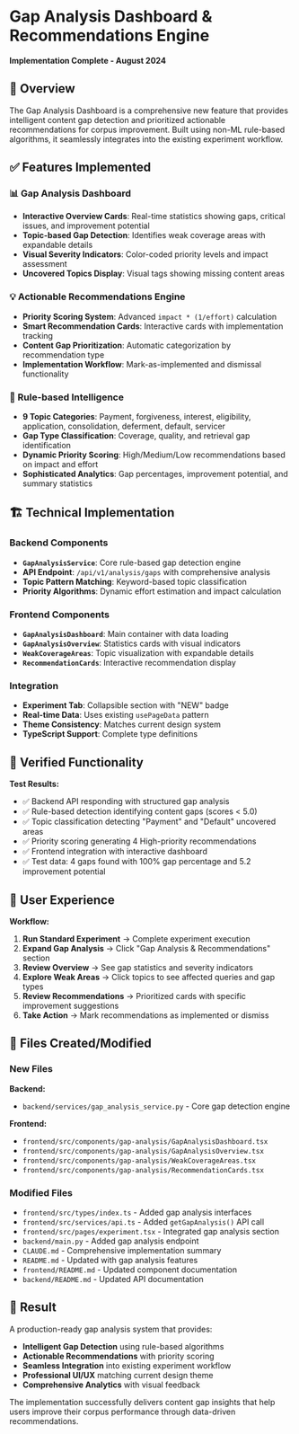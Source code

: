 # Gap Analysis Dashboard & Recommendations Engine

**Implementation Complete - August 2024**

## 🎯 Overview

The Gap Analysis Dashboard is a comprehensive new feature that provides intelligent content gap detection and prioritized actionable recommendations for corpus improvement. Built using non-ML rule-based algorithms, it seamlessly integrates into the existing experiment workflow.

## ✅ Features Implemented

### 📊 Gap Analysis Dashboard
- **Interactive Overview Cards**: Real-time statistics showing gaps, critical issues, and improvement potential
- **Topic-based Gap Detection**: Identifies weak coverage areas with expandable details
- **Visual Severity Indicators**: Color-coded priority levels and impact assessment
- **Uncovered Topics Display**: Visual tags showing missing content areas

### 💡 Actionable Recommendations Engine  
- **Priority Scoring System**: Advanced `impact * (1/effort)` calculation
- **Smart Recommendation Cards**: Interactive cards with implementation tracking
- **Content Gap Prioritization**: Automatic categorization by recommendation type
- **Implementation Workflow**: Mark-as-implemented and dismissal functionality

### 🧠 Rule-based Intelligence
- **9 Topic Categories**: Payment, forgiveness, interest, eligibility, application, consolidation, deferment, default, servicer
- **Gap Type Classification**: Coverage, quality, and retrieval gap identification  
- **Dynamic Priority Scoring**: High/Medium/Low recommendations based on impact and effort
- **Sophisticated Analytics**: Gap percentages, improvement potential, and summary statistics

## 🏗️ Technical Implementation

### Backend Components
- **`GapAnalysisService`**: Core rule-based gap detection engine
- **API Endpoint**: `/api/v1/analysis/gaps` with comprehensive analysis
- **Topic Pattern Matching**: Keyword-based topic classification
- **Priority Algorithms**: Dynamic effort estimation and impact calculation

### Frontend Components
- **`GapAnalysisDashboard`**: Main container with data loading
- **`GapAnalysisOverview`**: Statistics cards with visual indicators
- **`WeakCoverageAreas`**: Topic visualization with expandable details
- **`RecommendationCards`**: Interactive recommendation display

### Integration
- **Experiment Tab**: Collapsible section with "NEW" badge
- **Real-time Data**: Uses existing `usePageData` pattern
- **Theme Consistency**: Matches current design system
- **TypeScript Support**: Complete type definitions

## 🧪 Verified Functionality

**Test Results:**
- ✅ Backend API responding with structured gap analysis
- ✅ Rule-based detection identifying content gaps (scores < 5.0)
- ✅ Topic classification detecting "Payment" and "Default" uncovered areas
- ✅ Priority scoring generating 4 High-priority recommendations
- ✅ Frontend integration with interactive dashboard
- ✅ Test data: 4 gaps found with 100% gap percentage and 5.2 improvement potential

## 🚀 User Experience

**Workflow:**
1. **Run Standard Experiment** → Complete experiment execution
2. **Expand Gap Analysis** → Click "Gap Analysis & Recommendations" section
3. **Review Overview** → See gap statistics and severity indicators
4. **Explore Weak Areas** → Click topics to see affected queries and gap types
5. **Review Recommendations** → Prioritized cards with specific improvement suggestions
6. **Take Action** → Mark recommendations as implemented or dismiss

## 📁 Files Created/Modified

### New Files
**Backend:**
- `backend/services/gap_analysis_service.py` - Core gap detection engine

**Frontend:**
- `frontend/src/components/gap-analysis/GapAnalysisDashboard.tsx`
- `frontend/src/components/gap-analysis/GapAnalysisOverview.tsx`
- `frontend/src/components/gap-analysis/WeakCoverageAreas.tsx`
- `frontend/src/components/gap-analysis/RecommendationCards.tsx`

### Modified Files
- `frontend/src/types/index.ts` - Added gap analysis interfaces
- `frontend/src/services/api.ts` - Added `getGapAnalysis()` API call
- `frontend/src/pages/experiment.tsx` - Integrated gap analysis section
- `backend/main.py` - Added gap analysis endpoint
- `CLAUDE.md` - Comprehensive implementation summary
- `README.md` - Updated with gap analysis features
- `frontend/README.md` - Updated component documentation
- `backend/README.md` - Updated API documentation

## 🎉 Result

A production-ready gap analysis system that provides:
- **Intelligent Gap Detection** using rule-based algorithms
- **Actionable Recommendations** with priority scoring
- **Seamless Integration** into existing experiment workflow
- **Professional UI/UX** matching current design theme
- **Comprehensive Analytics** with visual feedback

The implementation successfully delivers content gap insights that help users improve their corpus performance through data-driven recommendations.